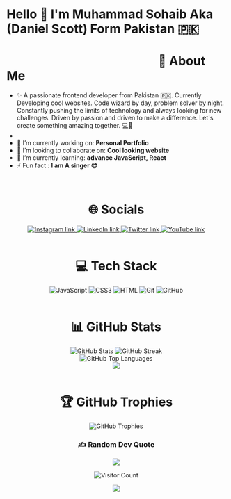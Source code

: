 # Hello 👋 I'm Muhammad Sohaib Aka (Daniel Scott) Form Pakistan 🇵🇰
# ⠀⠀⠀⠀⠀⠀⠀⠀⠀⠀⠀⠀⠀⠀⠀⠀⠀💫 About Me
- ✨ A passionate frontend developer from Pakistan 🇵🇰. Currently Developing cool websites. Code wizard by day, problem solver by night. Constantly pushing the limits of technology and always looking for new challenges. Driven by passion and driven to make a difference. Let's create something amazing together. 💻🚀
- 
- 🔭 I’m currently working on: <b>Personal Portfolio</b>
- 👯 I’m looking to collaborate on: <b>Cool looking website</b>
- 🌱 I’m currently learning: <b>advance JavaScript, React </b>
- ⚡ Fun fact : <b>I am A singer 😎</b> 

<br/>
<h1 align="center">🌐 Socials</h1>

<div align="center">
    <a href="[htttps://discord.gg/YVn6nUycHU](https://www.instagram.com/mrdanielscottofficial/)" target="_blank"> 
        <img src="https://img.shields.io/badge/Instagram-%23E4405F.svg?logo=Instagram&logoColor=white" alt="Instagram link">
    </a>
    <a href="https://www.linkedin.com/in/danielscottofficial/" target="_blank">
        <img src="https://img.shields.io/badge/LinkedIn-%230077B5.svg?logo=linkedin&logoColor=white" alt="LinkedIn link">
    </a>
    <a href="https://twitter.com/Mdanielscott" target="_blank">
        <img src="https://img.shields.io/badge/Twitter-%231DA1F2.svg?logo=Twitter&logoColor=white" alt="Twitter link">
    </a>
    <a href="https://www.youtube.com/channel/UCm0prl6osaUSn2ooB33W3dA" target="_blank">
        <img src="https://img.shields.io/badge/YouTube-%23FF0000.svg?logo=YouTube&logoColor=white" alt="YouTube link">
    </a>
</div>
<br/>

<h1 align="center">💻 Tech Stack</h1>
<div align="center">
  <img src="https://img.shields.io/badge/-JavaScript-black?style=flat-square&logo=javascript" alt="JavaScript">
    <img src="https://img.shields.io/badge/-CSS3-blue?style=flat-square&logo=css3" alt="CSS3">
    <img src="https://img.shields.io/badge/-HTML-FF5733?style=flat-square&logo=HTML" alt="HTML">
    <img src="https://img.shields.io/badge/-Git-black?style=flat-square&logo=git" alt="Git">
    <img src="https://img.shields.io/badge/-GitHub-181717?style=flat-square&logo=github" alt="GitHub">
    </div>
    <br/>

<h1 align="center">📊 GitHub Stats</h1>
<div align="center">
    <img src="https://github.chethanyadav.xyz/api/?username=mdanielscottofficial&theme=merko&hide_border=false&include_all_commits=true&count_private=true&rank_icon=github&show_icons=true&show=reviews,discussions_started,discussions_answered,prs_merged,prs_merged_percentage" alt="GitHub Stats">
    <img src="https://github-readme-streak-stats.herokuapp.com/?user=mdanielscottofficial&theme=merko&hide_border=false" alt="GitHub Streak"> <br>
    <img src="https://github.chethanyadav.xyz/api/top-langs/?username=mdanielscottofficial&theme=merko&hide_border=false&include_all_commits=true&count_private=true&layout=compact" alt="GitHub Top Languages"> <br>
    <img src="https://github.chethanyadav.xyz/api/wakatime?username=mdanielscottofficial&theme=merko&layot=compact">
</div>
<br/>

<h1 align="center">🏆 GitHub Trophies</h1>

<div align="center">
    <img src="https://github-profile-trophy.vercel.app/?username=mdanielscottofficial&theme=juicyfresh&no-bg=true&no-frame=true&column=7" alt="GitHub Trophies">

### ✍️ Random Dev Quote
![](https://quotes-github-readme.vercel.app/api?type=horizontal&theme=merko)

![Visitor Count](https://profile-counter.glitch.me/mdanielscottofficial/count.svg)

<img src="https://github.com/chethanyadav456/chethanyadav456/assets/46392684/56bc1e91-4b24-4ed9-ba3e-77f08f1af9d8">
